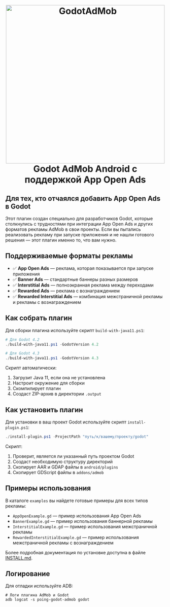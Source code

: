 <h1 align="center">
  <br>
  <img src="https://i.imgur.com/fLsHNCO.png" alt="GodotAdMob" width=500>
  <br>
  Godot AdMob Android с поддержкой App Open Ads
  <br>
</h1>

## Для тех, кто отчаялся добавить App Open Ads в Godot

Этот плагин создан специально для разработчиков Godot, которые столкнулись с трудностями при интеграции App Open Ads и других форматов рекламы AdMob в свои проекты. Если вы пытались реализовать рекламу при запуске приложения и не нашли готового решения — этот плагин именно то, что вам нужно.

## Поддерживаемые форматы рекламы

- ✅ **App Open Ads** — реклама, которая показывается при запуске приложения
- ✅ **Banner Ads** — стандартные баннеры разных размеров
- ✅ **Interstitial Ads** — полноэкранная реклама между переходами
- ✅ **Rewarded Ads** — реклама с вознаграждением
- ✅ **Rewarded Interstitial Ads** — комбинация межстраничной рекламы и рекламы с вознаграждением

## Как собрать плагин

Для сборки плагина используйте скрипт `build-with-java11.ps1`:

```powershell
# Для Godot 4.2
./build-with-java11.ps1 -GodotVersion 4.2

# Для Godot 4.3
./build-with-java11.ps1 -GodotVersion 4.3
```

Скрипт автоматически:
1. Загрузит Java 11, если она не установлена
2. Настроит окружение для сборки
3. Скомпилирует плагин
4. Создаст ZIP-архив в директории `.output`

## Как установить плагин

Для установки в ваш проект Godot используйте скрипт `install-plugin.ps1`:

```powershell
./install-plugin.ps1 -ProjectPath "путь/к/вашему/проекту/godot"
```

Скрипт:
1. Проверит, является ли указанный путь проектом Godot
2. Создаст необходимую структуру директорий
3. Скопирует AAR и GDAP файлы в `android/plugins`
4. Скопирует GDScript файлы в `addons/admob`

## Примеры использования

В каталоге `examples` вы найдете готовые примеры для всех типов рекламы:
- `AppOpenExample.gd` — пример использования App Open Ads
- `BannerExample.gd` — пример использования баннерной рекламы
- `InterstitialExample.gd` — пример использования межстраничной рекламы
- `RewardedInterstitialExample.gd` — пример использования межстраничной рекламы с вознаграждением

Более подробная документация по установке доступна в файле [INSTALL.md](INSTALL.md).

## Логирование

Для отладки используйте ADB:

```shell
# Логи плагина AdMob и Godot
adb logcat -s poing-godot-admob godot
```
